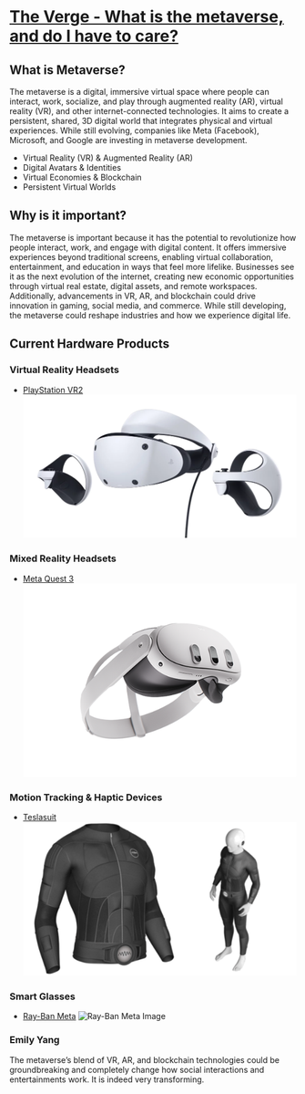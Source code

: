 # [**The Verge - What is the metaverse, and do I have to care?**](https://www.theverge.com/22701104/metaverse-explained-fortnite-roblox-facebook-horizon)

## What is Metaverse?

The metaverse is a digital, immersive virtual space where people can interact, work, socialize, and play through augmented reality (AR), virtual reality (VR), and other internet-connected technologies. It aims to create a persistent, shared, 3D digital world that integrates physical and virtual experiences. While still evolving, companies like Meta (Facebook), Microsoft, and Google are investing in metaverse development.

- Virtual Reality (VR) & Augmented Reality (AR)
- Digital Avatars & Identities
- Virtual Economies & Blockchain
- Persistent Virtual Worlds

## Why is it important?

The metaverse is important because it has the potential to revolutionize how people interact, work, and engage with digital content. It offers immersive experiences beyond traditional screens, enabling virtual collaboration, entertainment, and education in ways that feel more lifelike. Businesses see it as the next evolution of the internet, creating new economic opportunities through virtual real estate, digital assets, and remote workspaces. Additionally, advancements in VR, AR, and blockchain could drive innovation in gaming, social media, and commerce. While still developing, the metaverse could reshape industries and how we experience digital life.

## Current Hardware Products

### Virtual Reality Headsets

- [PlayStation VR2](https://www.playstation.com/en-us/ps-vr2/)
  ![PlayStation VR2 Image](src/PSVR2-thumbnail-01-en-22feb22.webp)

### Mixed Reality Headsets

- [Meta Quest 3](https://www.meta.com/quest/quest-3/)
  ![Meta Quest 3 Image](src/meta-quest-3-1.png)

### Motion Tracking & Haptic Devices

- [Teslasuit](https://teslasuit.io)
  ![Teslasuit Image](src/tactile-body-suit-virtual-reality-users-feel-the-action.png.webp)

### Smart Glasses

- [Ray-Ban Meta](https://www.meta.com/ai-glasses/shop-all/?utm_source=gg&utm_medium=ps&utm_campaign=20687046217&utm_term=meta%20rayban&utm_content=724053121901&utm_funnel=dcap&&gclsrc=aw.ds&gad_source=1&gbraid=0AAAAAo_xvTnHuxRbEYqkj5lj7Ysl4oJAL&gclid=Cj0KCQiAkoe9BhDYARIsAH85cDO15LhAlm-O2jyWQ3Q9ybuAx4lNqtv4Xe8ye_09nM8mNyW4NpGNm0UaAjshEALw_wcB)
  ![Ray-Ban Meta Image](src/0RW4006__601_SB__P21__shad__fr.png.avif)

### Emily Yang
The metaverse’s blend of VR, AR, and blockchain technologies could be groundbreaking and completely change how social interactions and entertainments work. It is indeed very transforming.
